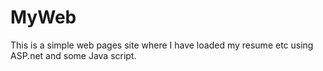 # MyWeb

This is a simple web pages site where I have loaded my resume etc using ASP.net and some Java script.
